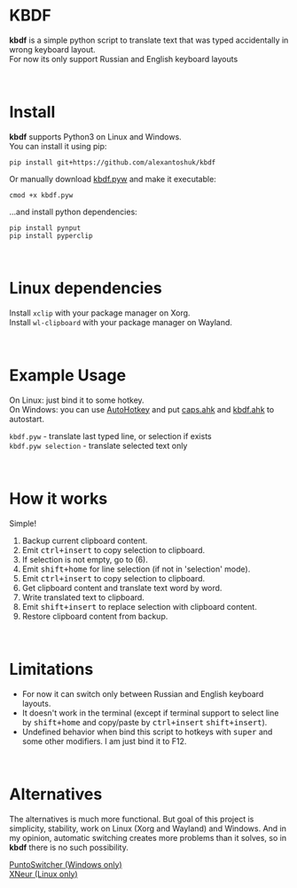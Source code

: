 KBDF
=========
**kbdf** is a simple python script to translate text that was typed accidentally in wrong keyboard layout.<br/>For now its only support Russian and English keyboard layouts

<br/>

Install
============
**kbdf** supports Python3 on Linux and Windows.<br/>
You can install it using pip:

`pip install git+https://github.com/alexantoshuk/kbdf`

Or manually download [kbdf.pyw](https://github.com/alexantoshuk/kbdf/blob/master/scripts/kbdf.pyw) and make it executable:

`cmod +x kbdf.pyw`

...and install python dependencies:

`pip install pynput`<br/>
`pip install pyperclip`<br/>

<br/>

Linux dependencies
============

Install `xclip` with your package manager on Xorg.<br/>
Install `wl-clipboard` with your package manager on Wayland.

<br/>

Example Usage
=============
On Linux: just bind it to some hotkey.<br/>
On Windows: you can use [AutoHotkey](https://www.autohotkey.com) and put [caps.ahk](https://github.com/alexantoshuk/kbdf/blob/master/caps.ahk) and [kbdf.ahk](https://github.com/alexantoshuk/kbdf/blob/master/kbdf.ahk) to autostart.

`kbdf.pyw` - translate last typed line, or selection if exists<br/>
`kbdf.pyw selection` - translate selected text only<br/>

<br/>

How it works
=============
Simple!

1) Backup current clipboard content.
2) Emit <kbd>ctrl+insert</kbd> to copy selection to clipboard.
3) If selection is not empty, go to (6).
4) Emit <kbd>shift+home</kbd> for line selection (if not in 'selection' mode).
5) Emit <kbd>ctrl+insert</kbd> to copy selection to clipboard.
6) Get clipboard content and translate text word by word.
7) Write translated text to clipboard.
8) Emit <kbd>shift+insert</kbd> to replace selection with clipboard content.
9) Restore clipboard content from backup.

<br/>

Limitations
============
* For now it can switch only between Russian and English keyboard layouts.
* It doesn't work in the terminal (except if terminal support to select line by <kbd>shift+home</kbd> and copy/paste by <kbd>ctrl+insert</kbd> <kbd>shift+insert</kbd>).
* Undefined behavior when bind this script to hotkeys with <kbd>super</kbd> and some other modifiers. I am just bind it to F12.

<br/>

Alternatives
============
The alternatives is much more functional. But goal of this project is simplicity, stability, work on Linux (Xorg and Wayland) and Windows. And in my opinion, automatic switching creates more problems than it solves, so in **kbdf** there is no such possibility.

[PuntoSwitcher (Windows only)](https://yandex.ru/soft/punto/)<br/>
[XNeur  (Linux only)](https://xneur.ru/)

